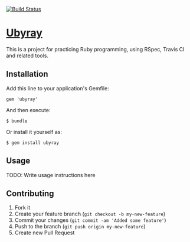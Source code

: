 [![Build Status](https://secure.travis-ci.org/spilth/ubyray.png?branch=master)](http://travis-ci.org/spilth/ubyray)

# [Ubyray](http://spilth.org/ubyray/)

This is a project for practicing Ruby programming, using RSpec, Travis CI and related tools.

## Installation

Add this line to your application's Gemfile:

    gem 'ubyray'

And then execute:

    $ bundle

Or install it yourself as:

    $ gem install ubyray

## Usage

TODO: Write usage instructions here

## Contributing

1. Fork it
2. Create your feature branch (`git checkout -b my-new-feature`)
3. Commit your changes (`git commit -am 'Added some feature'`)
4. Push to the branch (`git push origin my-new-feature`)
5. Create new Pull Request

